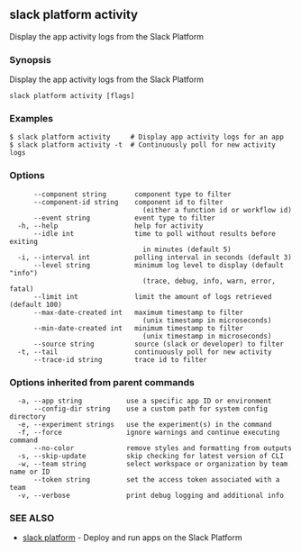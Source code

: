 ## slack platform activity

Display the app activity logs from the Slack Platform

### Synopsis

Display the app activity logs from the Slack Platform

```
slack platform activity [flags]
```

### Examples

```
$ slack platform activity     # Display app activity logs for an app
$ slack platform activity -t  # Continuously poll for new activity logs
```

### Options

```
      --component string       component type to filter
      --component-id string    component id to filter
                                 (either a function id or workflow id)
      --event string           event type to filter
  -h, --help                   help for activity
      --idle int               time to poll without results before exiting
                                 in minutes (default 5)
  -i, --interval int           polling interval in seconds (default 3)
      --level string           minimum log level to display (default "info")
                                 (trace, debug, info, warn, error, fatal)
      --limit int              limit the amount of logs retrieved (default 100)
      --max-date-created int   maximum timestamp to filter
                                 (unix timestamp in microseconds)
      --min-date-created int   minimum timestamp to filter
                                 (unix timestamp in microseconds)
      --source string          source (slack or developer) to filter
  -t, --tail                   continuously poll for new activity
      --trace-id string        trace id to filter
```

### Options inherited from parent commands

```
  -a, --app string           use a specific app ID or environment
      --config-dir string    use a custom path for system config directory
  -e, --experiment strings   use the experiment(s) in the command
  -f, --force                ignore warnings and continue executing command
      --no-color             remove styles and formatting from outputs
  -s, --skip-update          skip checking for latest version of CLI
  -w, --team string          select workspace or organization by team name or ID
      --token string         set the access token associated with a team
  -v, --verbose              print debug logging and additional info
```

### SEE ALSO

* [slack platform](slack_platform)	 - Deploy and run apps on the Slack Platform

